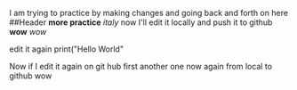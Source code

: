 I am trying to practice by making changes and going back and forth on here 
##Header 
**more practice**
*italy*
now I'll edit it locally and push it to github
**wow**
*wow*

edit it again 
print("Hello World"

Now if I edit it again on git hub first
another one 
now again from local to github wow 